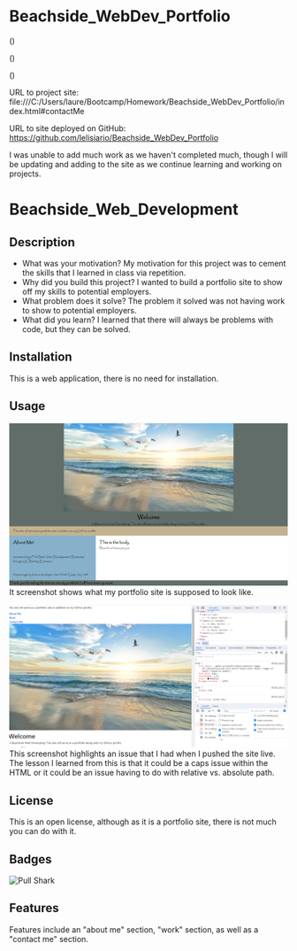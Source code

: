 # Beachside_WebDev_Portfolio
(<Portfolio Site_header-4.PNG>)
    
(<Portfolio Site_aboutme and work.PNG>)

(<Portfolio Site_contactme and footer.PNG>)

URL to project site: file:///C:/Users/laure/Bootcamp/Homework/Beachside_WebDev_Portfolio/index.html#contactMe

URL to site deployed on GitHub: https://github.com/lelisiario/Beachside_WebDev_Portfolio

I was unable to add much work as we haven't completed much, though I will be updating and adding to the site as we continue learning and working on projects.

# Beachside_Web_Development

## Description

- What was your motivation? My motivation for this project was to cement the skills that I learned in class via repetition.
- Why did you build this project? I wanted to build a portfolio site to show off my skills to potential employers.
- What problem does it solve? The problem it solved was not having work to show to potential employers.
- What did you learn? I learned that there will always be problems with code, but they can be solved.

## Installation

This is a web application, there is no need for installation.

## Usage
![alt text](assets/images/image.png)
It screenshot shows what my portfolio site is supposed to look like.

![alt text](assets/images/Portfolio%20Site%20Live.PNG)
This screenshot highlights an issue that I had when I pushed the site live. The lesson I learned from this is that it could be a caps issue within the HTML or it could be an issue having to do with relative vs. absolute path.

## License

This is an open license, although as it is a portfolio site, there is not much you can do with it. 

## Badges

![Pull Shark](https://github.com/lelisiario?achievement=pull-shark&tab=achievements)

## Features

Features include an "about me" section, "work" section, as well as a "contact me" section.

